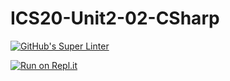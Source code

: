 # ICS20-Unit2-02-CSharp

[![GitHub's Super Linter](https://github.com/marshall-demars/ICS20-Unit2-02-CSharp/workflows/GitHub's%20Super%20Linter/badge.svg)](https://github.com/marshall-demars/ICS20-Unit2-02-CSharp/actions)

[![Run on Repl.it](https://repl.it/badge/github/marshall-demars/ICS20-Unit2-02-CSharp)](https://repl.it/github/marshall-demars/ICS20-Unit2-02-CSharp)

